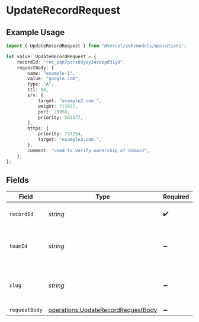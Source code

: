 # UpdateRecordRequest

## Example Usage

```typescript
import { UpdateRecordRequest } from "@vercel/sdk/models/operations";

let value: UpdateRecordRequest = {
    recordId: "rec_2qn7pzrx89yxy34vezpd31y9",
    requestBody: {
        name: "example-1",
        value: "google.com",
        type: "A",
        ttl: 60,
        srv: {
            target: "example2.com.",
            weight: 713927,
            port: 29950,
            priority: 561577,
        },
        https: {
            priority: 737254,
            target: "example2.com.",
        },
        comment: "used to verify ownership of domain",
    },
};
```

## Fields

| Field                                                                                    | Type                                                                                     | Required                                                                                 | Description                                                                              | Example                                                                                  |
| ---------------------------------------------------------------------------------------- | ---------------------------------------------------------------------------------------- | ---------------------------------------------------------------------------------------- | ---------------------------------------------------------------------------------------- | ---------------------------------------------------------------------------------------- |
| `recordId`                                                                               | *string*                                                                                 | :heavy_check_mark:                                                                       | The id of the DNS record                                                                 | rec_2qn7pzrx89yxy34vezpd31y9                                                             |
| `teamId`                                                                                 | *string*                                                                                 | :heavy_minus_sign:                                                                       | The Team identifier to perform the request on behalf of.                                 |                                                                                          |
| `slug`                                                                                   | *string*                                                                                 | :heavy_minus_sign:                                                                       | The Team slug to perform the request on behalf of.                                       |                                                                                          |
| `requestBody`                                                                            | [operations.UpdateRecordRequestBody](../../models/operations/updaterecordrequestbody.md) | :heavy_minus_sign:                                                                       | N/A                                                                                      |                                                                                          |